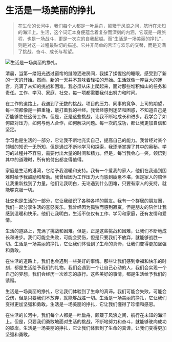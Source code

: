 # 生活是一场美丽的挣扎

> 在生命的长河中，我们每个人都是一叶扁舟，颠簸于风浪之间，航行在未知的海洋上。生活，这个词汇本身便蕴含着复杂而深刻的内涵，它既是一段旅程，也是一场战斗，更是一次次的自我超越。而“生活是一场美丽的挣扎”，则是对这一过程最贴切的描述。它并非简单的苦涩与欢乐的交替，而是充满了挑战、奋斗、成长与希望。

![生活是一场美丽的挣扎。](/images/815a3030b2e444e7ba5ca5e1e7680732.jpg)


清晨，当第一缕阳光透过窗帘的缝隙洒进房间，我揉了揉惺忪的睡眼，感受到了新的一天的开始。然而，新的一天并不意味着轻松的开始。生活就像一座巨大的迷宫，充满了未知的挑战和困难。我必须从床上爬起来，面对那些堆积如山的任务和责任。工作、学习、家庭、社交，每一项都需要我付出努力和时间。

在工作的道路上，我遇到了无数的挑战。项目的压力、同事的竞争、上司的期望，每一项都像是一把重锤，敲打着我的神经。我曾经感到迷茫和困惑，不知道自己是否能够胜任这份工作。但是，正是这些挑战，让我不断地成长和进步。我学会了如何应对压力，如何与他人合作，如何解决问题。每一次的成功，都让我更加自信和坚定。

学习也是生活的一部分，它让我不断地充实自己，提高自己的能力。我曾经对某个领域的知识一无所知，但是通过不断地学习和探索，我逐渐掌握了其中的奥秘。学习的过程并不容易，需要付出大量的时间和精力。但是，每当我会心一笑，领悟到其中的道理时，所有的付出都变得值得。

家庭是生活的港湾，它给予我温暖和支持。我有一个爱我的家人，他们在我遇到困难时给予我鼓励和帮助。我曾经因为工作压力大而感到疲惫不堪，但是家人的陪伴让我重新找到了力量。他们让我明白，无论遇到什么困难，只要有家人的支持，就能够克服一切。

社交也是生活的一部分，它让我结识了各种各样的朋友。我有一个群居的朋友圈，我们一起分享生活的喜怒哀乐。我曾经因为孤独而感到寂寞，但是朋友的陪伴让我感到温暖和快乐。他们让我明白，生活不仅仅有工作、学习和家庭，还有友情和爱情。

生活的道路上，充满了挑战和困难。但是，正是这些挑战和困难，让我们不断地成长和进步。我们可能会失败，可能会受伤，但是只要我们不放弃，就能够战胜一切。生活是一场美丽的挣扎，它让我们体验到了生命的真谛，让我们变得更加坚强和勇敢。

在生活的道路上，我们也会遇到一些美好的事情。那些让我们感到幸福和快乐的时刻，都是生活给予我们的礼物。我们会遇到一个让自己心动的人，我们会实现一个自己的梦想，我们会经历一次难忘的旅行。这些美好的事情，都是生活给予我们的馈赠。

生活是一场美丽的挣扎，它让我们体验到了生命的真谛。我们可能会失败，可能会受伤，但是只要我们不放弃，就能够战胜一切。生活是一场美丽的挣扎，它让我们变得更加坚强和勇敢。生活是一场美丽的挣扎，它让我们懂得了珍惜和感恩。

在生活的长河中，我们每个人都是一叶扁舟，颠簸于风浪之间，航行在未知的海洋上。但是，只要我们勇敢地面对生活的挑战，不断地努力和奋斗，就能够驶向成功的彼岸。生活是一场美丽的挣扎，它让我们体验到了生命的真谛，让我们变得更加坚强和勇敢。